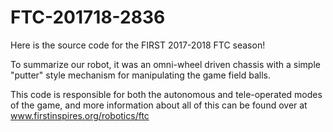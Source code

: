 # FTC-201718-2836

Here is the source code for the FIRST 2017-2018 FTC season!

To summarize our robot, it was an omni-wheel driven chassis with a simple "putter" style mechanism for manipulating the game
field balls.

This code is responsible for both the autonomous and tele-operated modes of the game, and more information about all of this
can be found over at www.firstinspires.org/robotics/ftc
